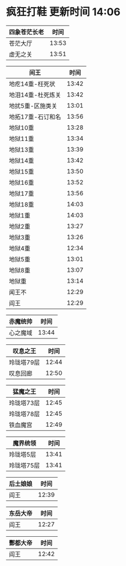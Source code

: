 # 疯狂打鞋 更新时间 14:06

| 四象苍茫长老   | 时间    |
|--------|-------|
| 苍茫大厅 | 13:53 |
| 虚无之关 | 13:51 |

| 间王   | 时间    |
|--------|-------|
| 地疙14重-枉死状 | 13:42 |
| 地泪14重-杜死炼关 | 13:42 |
| 地扰5重-区施类关 | 13:01 |
| 地拓17重-石订和名 | 13:56 |
| 地狱10重 | 13:28 |
| 地狱11重 | 13:34 |
| 地狱13重 | 13:39 |
| 地狱14重 | 13:42 |
| 地狱15重 | 13:50 |
| 地狱16重 | 13:52 |
| 地狱17重 | 13:56 |
| 地狱18重 | 14:03 |
| 地狱1重 | 14:03 |
| 地狱2重 | 13:27 |
| 地狱3重 | 13:26 |
| 地狱4重 | 12:34 |
| 地狱5重 | 13:01 |
| 地狱8重 | 13:07 |
| 地狱重 | 13:14 |
| 闻王不 | 12:29 |
| 阎王 | 12:29 |

| 赤魔统帅   | 时间    |
|--------|-------|
| 心之魔域 | 13:44 |

| 叹息之王   | 时间    |
|--------|-------|
| 玲珑塔79层 | 12:44 |
| 叹息回廊 | 12:50 |

| 猛魔之王   | 时间    |
|--------|-------|
| 玲珑塔73层 | 12:45 |
| 玲珑塔78层 | 12:45 |
| 铁血魔宫 | 12:49 |

| 魔界统领   | 时间    |
|--------|-------|
| 玲珑塔5层 | 13:41 |
| 玲珑塔75层 | 13:41 |

| 后土娘娘   | 时间    |
|--------|-------|
| 阎王 | 12:39 |

| 东岳大帝   | 时间    |
|--------|-------|
| 阎王 | 12:27 |

| 酆都大帝   | 时间    |
|--------|-------|
| 阎王 | 12:42 |